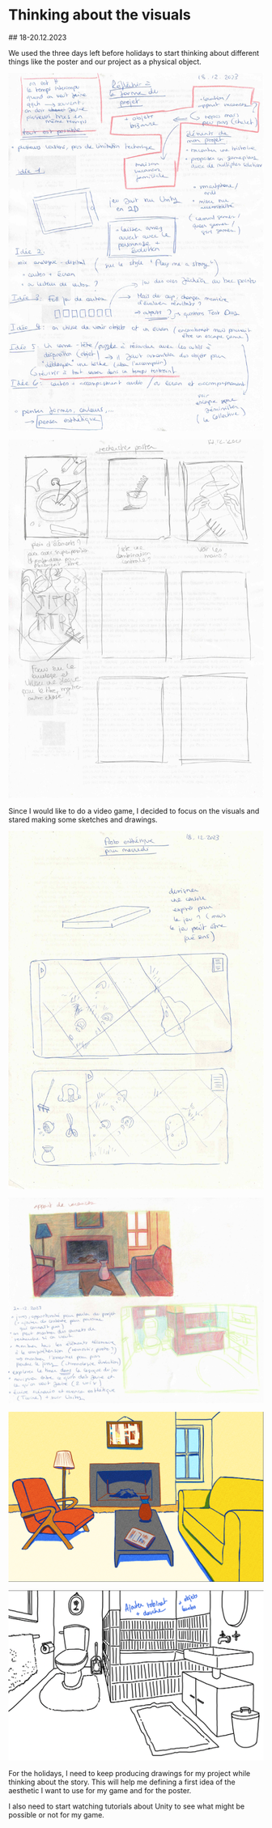 # Thinking about the visuals

## 18-20.12.2023

We used the three days left before holidays to start thinking about different things like the poster and our project as a physical object.

![](images/notes1.jpeg)

![](images/postersketches.jpeg)

Since I would like to do a video game, I decided to focus on the visuals and stared making some sketches and drawings.

![](images/conceptarts1.jpeg)

![](images/conceptarts2.jpeg)

![](images/livingroom.png)

![](images/bathroomwip.png)

For the holidays, I need to keep producing drawings for my project while thinking about the story. This will help me defining a first idea of the aesthetic I want to use for my game and for the poster.

I also need to start watching tutorials about Unity to see what might be possible or not for my game.

